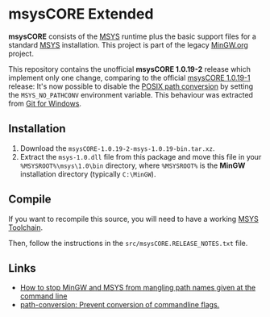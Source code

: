 # msysCORE Extended

**msysCORE** consists of the [MSYS](http://www.mingw.org/wiki/MSYS) runtime plus
the basic support files for a standard [MSYS](http://www.mingw.org/wiki/MSYS)
installation. This project is part of the legacy [MinGW.org](http://mingw.org/)
project.

This repository contains the unofficial **msysCORE 1.0.19-2** release which
implement only one change, comparing to the official [msysCORE 1.0.19-1](https://sourceforge.net/projects/mingw/files/MSYS/Base/msys-core/msys-1.0.19-1/)
release: It's now possible to disable the [POSIX path conversion](http://mingw.org/wiki/Posix_path_conversion)
by setting the `MSYS_NO_PATHCONV` environment variable. This behaviour was
extracted from [Git for Windows](https://github.com/git-for-windows).

## Installation

1. Download the `msysCORE-1.0.19-2-msys-1.0.19-bin.tar.xz`.
2. Extract the `msys-1.0.dll` file from this package and move this file in your
   `%MSYSROOT%\msys\1.0\bin` directory, where `%MSYSROOT%` is the **MinGW** 
   installation directory (typically `C:\MinGW`).

## Compile

If you want to recompile this source, you will need to have a working 
[MSYS Toolchain](http://www.mingw.org/wiki/HOWTO_Create_an_MSYS_Build_Environment).

Then, follow the instructions in the `src/msysCORE.RELEASE_NOTES.txt` file.

## Links

* [How to stop MinGW and MSYS from mangling path names given at the command line](https://stackoverflow.com/a/34386471/3726096)
* [path-conversion: Prevent conversion of commandline flags.](https://github.com/git-for-windows/msys2-runtime/pull/11)
